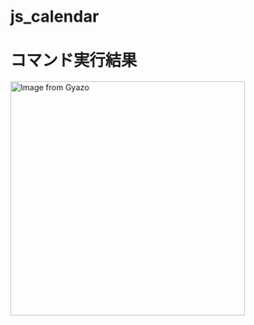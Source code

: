 # js_calendar

# コマンド実行結果
<a href="https://gyazo.com/925f74f5dcf2149f5fcf561aa8887ec7"><img src="https://i.gyazo.com/925f74f5dcf2149f5fcf561aa8887ec7.png" alt="Image from Gyazo" width="415"/></a>